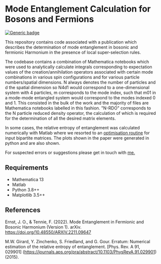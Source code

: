 # Mode Entanglement Calculation for Bosons and Fermions

[![Generic badge](https://img.shields.io/badge/arXiv-2305.04899-<COLOR>.svg)](https://arxiv.org/abs/2305.04899)

This repository contains code associated with a publication which describes the determination of mode entanglement in bosonic and fermionic Harmonium in the presence of local super-selection rules.
 
The codebase contains a combination of Mathematica notebooks which were used to analytically calculate integrals corresponding to expectation values of the creation/annihilation operators associated with certain mode combinations in various spin configurations and for various particle numbers/spatial dimensions. N always denotes the number of particles and d the spatial dimension so N4d1 would correspond to a one-dimensional system with 4 particles, m corresponds to the mode index, such that m01 in a mode-mode entangled system would correspond to the modes indexed 0 and 1. This consisted in the bulk of the work and the majority of files are Mathematica notebooks labelled in this fashion. "N-RDO" corresponds to the N particle reduced density operator, the calculation of which is required for the determination of all the desired matrix elements.
 
In some cases, the relative entropy of entanglement was calculated numerically with Matlab where we resorted to an [optimisation routine](https://github.com/markwgirard/relEntropy) for input bipartite matrices. The plots shown in the paper were generated in python and are also shown.

 For suspected errors or suggestions please get in touch with [me.](jan.ernst@physics.ox.ac.uk)

 ## Requirements

<ul>
  <li>Mathematica 13 </li>
  <li>Matlab</li>
  <li>Python 3.8++</li>
  <li>Matplotlib 3.5++</li>
</ul>

 ## References

 Ernst, J. O., & Tennie, F. (2022). Mode Entanglement in Fermionic and Bosonic Harmonium (Version 1). arXiv. https://doi.org/10.48550/ARXIV.2211.09647

 M.W. Girard, Y. Zinchenko, S. Friedland, and G. Gour. Erratum: Numerical estimation of the relative entropy of entanglement. [Phys. Rev. A 91, 029901] (https://journals.aps.org/pra/abstract/10.1103/PhysRevA.91.029901) (2015).

